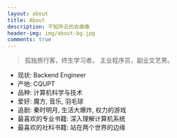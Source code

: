 ```yaml
---
layout: about
title: About
description: 不知所云的自画像
header-img: img/about-bg.jpg
comments: true
---
```


> 孤独旅行客，终生学习者。
主业程序员，副业文艺男。

- 现状: Backend Engineer
- 产地: CQUPT
- 品种: 计算机科学与技术
- 爱好: 魔方, 音乐, 羽毛球
- 追剧: 秦时明月, 生活大爆炸, 权力的游戏
- 最喜欢的专业书籍: 深入理解计算机系统
- 最喜欢的社科书籍: 站在两个世界的边缘

<br>
